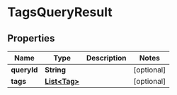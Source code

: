 

# TagsQueryResult

## Properties

Name | Type | Description | Notes
------------ | ------------- | ------------- | -------------
**queryId** | **String** |  |  [optional]
**tags** | [**List&lt;Tag&gt;**](Tag.md) |  |  [optional]




